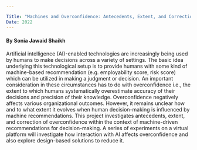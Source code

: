 ```yaml
---

Title: "Machines and Overconfidence: Antecedents, Extent, and Correction"
Date: 2022
---
```


#### By Sonia Jawaid Shaikh

Artificial intelligence (AI)-enabled technologies are increasingly being used by humans to make decisions across a variety of settings. The basic idea underlying this technological setup is to provide humans with some kind of machine-based recommendation (e.g. employability score, risk score) which can be utilized in making a judgment or decision. An important consideration in these circumstances has to do with overconfidence i.e., the extent to which humans systematically overestimate accuracy of their decisions and precision of their knowledge. Overconfidence negatively affects various organizational outcomes. However, it remains unclear how and to what extent it evolves when human decision-making is influenced by machine recommendations. This project investigates antecedents, extent, and correction of overconfidence within the context of machine-driven recommendations for decision-making. A series of experiments on a virtual platform will investigate how interaction with AI affects overconfidence and also explore design-based solutions to reduce it.



